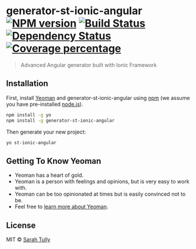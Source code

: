 # generator-st-ionic-angular [![NPM version][npm-image]][npm-url] [![Build Status][travis-image]][travis-url] [![Dependency Status][daviddm-image]][daviddm-url] [![Coverage percentage][coveralls-image]][coveralls-url]
> Advanced Angular generator built with Ionic Framework

## Installation

First, install [Yeoman](http://yeoman.io) and generator-st-ionic-angular using [npm](https://www.npmjs.com/) (we assume you have pre-installed [node.js](https://nodejs.org/)).

```bash
npm install -g yo
npm install -g generator-st-ionic-angular
```

Then generate your new project:

```bash
yo st-ionic-angular
```

## Getting To Know Yeoman

 * Yeoman has a heart of gold.
 * Yeoman is a person with feelings and opinions, but is very easy to work with.
 * Yeoman can be too opinionated at times but is easily convinced not to be.
 * Feel free to [learn more about Yeoman](http://yeoman.io/).

## License

MIT © [Sarah Tully](sarahtully.com)


[npm-image]: https://badge.fury.io/js/generator-st-ionic-angular.svg
[npm-url]: https://npmjs.org/package/generator-st-ionic-angular
[travis-image]: https://travis-ci.org/sarahtully/generator-st-ionic-angular.svg?branch=master
[travis-url]: https://travis-ci.org/sarahtully/generator-st-ionic-angular
[daviddm-image]: https://david-dm.org/sarahtully/generator-st-ionic-angular.svg?theme=shields.io
[daviddm-url]: https://david-dm.org/sarahtully/generator-st-ionic-angular
[coveralls-image]: https://coveralls.io/repos/github/sarahtully/generator-st-ionic-angular/badge.svg?branch=master
[coveralls-url]: https://coveralls.io/github/sarahtully/generator-st-ionic-angular?branch=master
